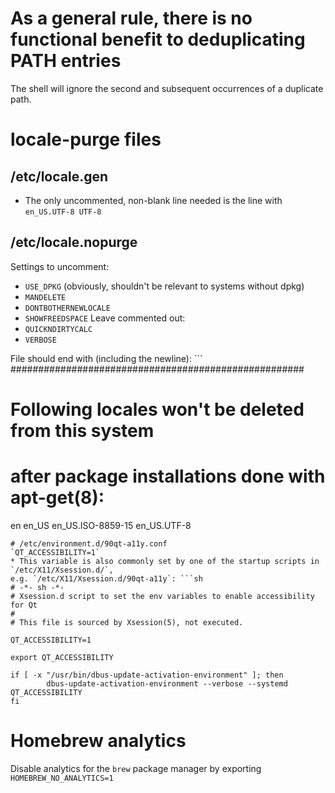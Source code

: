 # As a general rule, there is no functional benefit to deduplicating PATH entries
The shell will ignore the second and subsequent occurrences of a duplicate path.

# locale-purge files

## /etc/locale.gen
* The only uncommented, non-blank line needed is the line with `en_US.UTF-8 UTF-8`

## /etc/locale.nopurge
Settings to uncomment:
* `USE_DPKG`    (obviously, shouldn't be relevant to systems without dpkg)
* `MANDELETE`
* `DONTBOTHERNEWLOCALE`
* `SHOWFREEDSPACE`
Leave commented out:
* `QUICKNDIRTYCALC`
* `VERBOSE`

File should end with (including the newline): ```
#####################################################
# Following locales won't be deleted from this system
# after package installations done with apt-get(8):

en
en_US
en_US.ISO-8859-15
en_US.UTF-8
```
# /etc/environment.d/90qt-a11y.conf
`QT_ACCESSIBILITY=1`
* This variable is also commonly set by one of the startup scripts in `/etc/X11/Xsession.d/`,
e.g. `/etc/X11/Xsession.d/90qt-a11y`: ```sh
# -*- sh -*-
# Xsession.d script to set the env variables to enable accessibility for Qt
#
# This file is sourced by Xsession(5), not executed.

QT_ACCESSIBILITY=1

export QT_ACCESSIBILITY

if [ -x "/usr/bin/dbus-update-activation-environment" ]; then
        dbus-update-activation-environment --verbose --systemd QT_ACCESSIBILITY
fi
```
# Homebrew analytics
Disable analytics for the `brew` package manager by exporting `HOMEBREW_NO_ANALYTICS=1`
